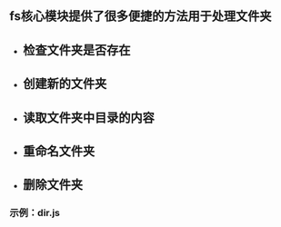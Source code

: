 ## fs核心模块提供了很多便捷的方法用于处理文件夹
- ## 检查文件夹是否存在
- ## 创建新的文件夹
- ## 读取文件夹中目录的内容
- ## 重命名文件夹
- ## 删除文件夹

### 示例：dir.js